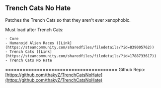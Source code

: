 Trench Cats No Hate
---

Patches the Trench Cats so that they aren't ever xenophobic.

Must load after Trench Cats:
```
- Core
- Humanoid Alien Races ([Link](https://steamcommunity.com/sharedfiles/filedetails/?id=839005762))
- Trench Cats ([Link](https://steamcommunity.com/sharedfiles/filedetails/?id=1788733617))
- Trench Cats No Hate
```

=======================================
Github Repo: [https://github.com/thakyZ/TrenchCatsNoHate](https://github.com/thakyZ/TrenchCatsNoHate)
